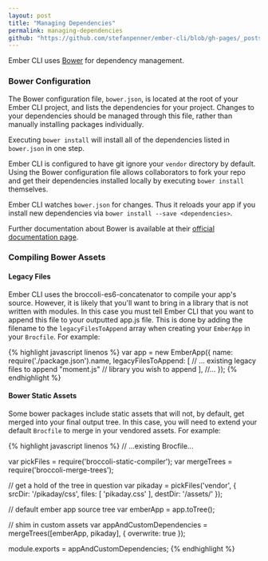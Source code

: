 ```yaml
---
layout: post
title: "Managing Dependencies"
permalink: managing-dependencies
github: "https://github.com/stefanpenner/ember-cli/blob/gh-pages/_posts/2013-04-08-managing-dependencies.md"
---
```


Ember CLI uses [Bower](http://bower.io/) for dependency management.

### Bower Configuration

The Bower configuration file, `bower.json`, is located at the root of your Ember
CLI project, and lists the dependencies for your project. Changes to your
dependencies should be managed through this file, rather than manually
installing packages individually.

Executing `bower install` will install all of the dependencies listed in
`bower.json` in one step.

Ember CLI is configured to have git ignore your `vendor` directory by default.
Using the Bower configuration file allows collaborators to fork your repo and get
their dependencies installed locally by executing `bower install` themselves.

Ember CLI watches `bower.json` for changes. Thus it reloads your app if you
install new dependencies via `bower install --save <dependencies>`.

Further documentation about Bower is available at their
[official documentation page](http://bower.io/).

### Compiling Bower Assets

#### Legacy Files

Ember CLI uses the broccoli-es6-concatenator to compile your app's source. However, it 
is likely that you'll want to bring in a library that is not written with modules.
In this case you must tell Ember CLI that you want to append this file to your
outputted app.js file. This is done by adding the filename to the `legacyFilesToAppend`
array when creating your `EmberApp` in your `Brocfile`. For example:

{% highlight javascript linenos %}
var app = new EmberApp({
  name: require('./package.json').name,
  legacyFilesToAppend: [
    // ... existing legacy files to append
    "moment.js" // library you wish to append
  ],
  //...
});
{% endhighlight %}

#### Bower Static Assets

Some bower packages include static assets that will not, by default, get merged
into your final output tree. In this case, you will need to extend your default
`Brocfile` to merge in your vendored assets. For example:

{% highlight javascript linenos %}
// ...existing Brocfile...

var pickFiles = require('broccoli-static-compiler');
var mergeTrees  = require('broccoli-merge-trees');

// get a hold of the tree in question
var pikaday = pickFiles('vendor', {
  srcDir: '/pikaday/css',
  files: [
    'pikaday.css'
  ],
  destDir: '/assets/'
});

// default ember app source tree
var emberApp = app.toTree();

// shim in custom assets
var appAndCustomDependencies = mergeTrees([emberApp, pikaday], {
  overwrite: true
});

module.exports = appAndCustomDependencies;
{% endhighlight %}
